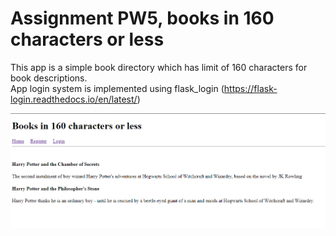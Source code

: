 # Assignment PW5, books in 160 characters or less

This app is a simple book directory which has limit of 160 characters for book descriptions.   
App login system is implemented using flask_login (https://flask-login.readthedocs.io/en/latest/)


![alt text](screenshot.png "Screenshot")